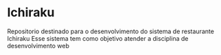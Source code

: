 # Ichiraku
Repositorio destinado para o desenvolvimento do sistema de restaurante Ichiraku
Esse sistema tem como objetivo atender a disciplina de desenvolvimento web
